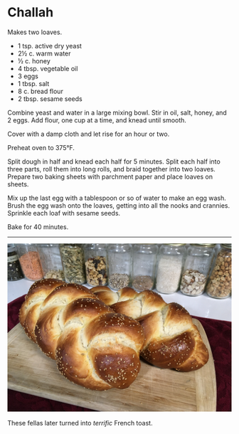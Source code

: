 # Challah

Makes two loaves.

- 1 tsp. active dry yeast
- 2½ c. warm water
- ½ c. honey
- 4 tbsp. vegetable oil
- 3 eggs
- 1 tbsp. salt
- 8 c. bread flour
- 2 tbsp. sesame seeds

Combine yeast and water in a large mixing bowl. Stir in oil, salt, honey, and 2
eggs. Add flour, one cup at a time, and knead until smooth.

Cover with a damp cloth and let rise for an hour or two.

Preheat oven to 375°F.

Split dough in half and knead each half for 5 minutes. Split each half into
three parts, roll them into long rolls, and braid together into two loaves.
Prepare two baking sheets with parchment paper and place loaves on sheets.

Mix up the last egg with a tablespoon or so of water to make an egg wash. Brush
the egg wash onto the loaves, getting into all the nooks and crannies. Sprinkle
each loaf with sesame seeds.

Bake for 40 minutes.

---

![challah](../images/challah.jpg)

These fellas later turned into *terrific* French toast.
